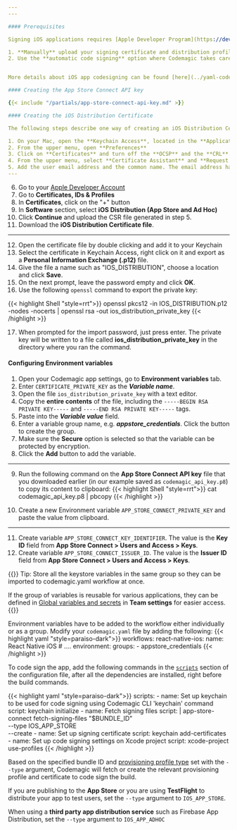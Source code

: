 ```yaml
---
---

#### Prerequisites

Signing iOS applications requires [Apple Developer Program](https://developer.apple.com/programs/enroll/) membership. You can:

1. **Manually** upload your signing certificate and distribution profile to Codemagic to manage code signing yourself or,
2. Use the **automatic code signing** option where Codemagic takes care of code signing and signing files management on your behalf.


More details about iOS app codesigning can be found [here](../yaml-code-signing/signing-ios).

#### Creating the App Store Connect API key

{{< include "/partials/app-store-connect-api-key.md" >}}

#### Creating the iOS Distribution Certificate

The following steps describe one way of creating an iOS Distribution Certificate. This method requires a Mac computer and the certificate will be stored on it for easier retrieval in future. For a more detailed explanation and alternative certificate generation methods, please visit [here](../yaml-code-signing/signing-ios).

1. On your Mac, open the **Keychain Access**, located in the **Applications and Utilities** folder.
2. From the upper menu, open **Preferences**
3. Click on **Certificates** and turn off the **OCSP** and the **CRL**. Close the preferences window.
4. From the upper menu, select **Certificate Assistant** and **Request a Certificate from a Certificate Authority**.
5. Add the user email address and the common name. The email address has to be the same as this one you chose when you created your Apple Developer account. The CA email address is not obligatory. Click on **Saved to disk**.
---
```


6. Go to your [Apple Developer Account](https://developer.apple.com/account/)
7. Go to **Certificates, IDs & Profiles**
8. In **Certificates**, click on the "+" button
9. In **Software** section, select **iOS Distribution (App Store and Ad Hoc)**
10. Click **Continue** and upload the CSR file generated in step 5.
11. Download the **iOS Distribution Certificate file**.

---

12. Open the certificate file by double clicking and add it to your Keychain
13. Select the certificate in Keychain Access, right click on it and export as a **Personal Information Exchange (.p12)** file.
14. Give the file a name such as "IOS_DISTRIBUTION", choose a location and click **Save**.
15. On the next prompt, leave the password empty and click **OK**.
16. Use the following `openssl` command to export the private key:

{{< highlight Shell "style=rrt">}}
openssl pkcs12 -in IOS_DISTRIBUTION.p12 -nodes -nocerts | openssl rsa -out ios_distribution_private_key
{{< /highlight >}}

17. When prompted for the import password, just press enter. The private key will be written to a file called **ios_distribution_private_key** in the directory where you ran the command.


#### Configuring Environment variables

1. Open your Codemagic app settings, go to **Environment variables** tab.
2. Enter `CERTIFICATE_PRIVATE_KEY` as the **_Variable name_**.
3. Open the file `ios_distribution_private_key` with a text editor.
4. Copy the **entire contents** of the file, including the `-----BEGIN RSA PRIVATE KEY-----` and `-----END RSA PRIVATE KEY-----` tags.
5. Paste into the **_Variable value_** field.
6. Enter a variable group name, e.g. **_appstore_credentials_**. Click the button to create the group.
7. Make sure the **Secure** option is selected so that the variable can be protected by encryption.
8. Click the **Add** button to add the variable.

---

9. Run the following command on the **App Store Connect API key** file that you downloaded earlier (in our example saved as `codemagic_api_key.p8`) to copy its content to clipboard:
{{< highlight Shell "style=rrt">}}
cat codemagic_api_key.p8 | pbcopy
{{< /highlight >}}

10. Create a new Environment variable `APP_STORE_CONNECT_PRIVATE_KEY` and paste the value from clipboard.

---

11. Create variable `APP_STORE_CONNECT_KEY_IDENTIFIER`. The value is the **Key ID** field from **App Store Connect > Users and Access > Keys**.
12.  Create variable `APP_STORE_CONNECT_ISSUER_ID`. The value is the **Issuer ID** field from **App Store Connect > Users and Access > Keys**.

{{<notebox>}}
Tip: Store all the keystore variables in the same group so they can be imported to codemagic.yaml workflow at once. 

If the group of variables is reusable for various applications, they can be defined in [Global variables and secrets](../variables/environment-variable-groups/#global-variables-and-secrets) in **Team settings** for easier access.
{{</notebox>}}

Environment variables have to be added to the workflow either individually or as a group. Modify your `codemagic.yaml` file by adding the following:
{{< highlight yaml "style=paraiso-dark">}}
workflows:
  react-native-ios:
    name: React Native iOS
    # ....
    environment:
        groups:
            - appstore_credentials
{{< /highlight >}}


To code sign the app, add the following commands in the [`scripts`](../getting-started/yaml#scripts) section of the configuration file, after all the dependencies are installed, right before the build commands. 



{{< highlight yaml "style=paraiso-dark">}}
    scripts:
      - name: Set up keychain to be used for code signing using Codemagic CLI 'keychain' command
        script: keychain initialize
      - name: Fetch signing files
        script: | 
          app-store-connect fetch-signing-files "$BUNDLE_ID" \
            --type IOS_APP_STORE \
            --create
      - name: Set up signing certificate
        script: keychain add-certificates
      - name: Set up code signing settings on Xcode project
        script: xcode-project use-profiles
{{< /highlight >}}

Based on the specified bundle ID and [provisioning profile type](https://github.com/codemagic-ci-cd/cli-tools/blob/master/docs/app-store-connect/fetch-signing-files.md#--typeios_app_adhoc--ios_app_development--ios_app_inhouse--ios_app_store--mac_app_development--mac_app_direct--mac_app_store--mac_catalyst_app_development--mac_catalyst_app_direct--mac_catalyst_app_store--tvos_app_adhoc--tvos_app_development--tvos_app_inhouse--tvos_app_store) set with the `--type` argument, Codemagic will fetch or create the relevant provisioning profile and certificate to code sign the build.

If you are publishing to the **App Store** or you are using **TestFlight**  to distribute your app to test users, set the  `--type` argument to `IOS_APP_STORE`. 

When using a **third party app distribution service** such as Firebase App Distribution, set the `--type` argument to `IOS_APP_ADHOC`
